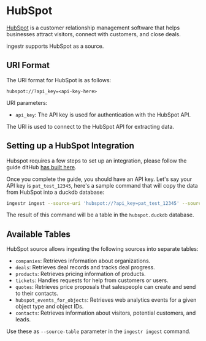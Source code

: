 # HubSpot

[HubSpot](https://www.hubspot.com/) is a customer relationship management software that helps businesses attract visitors, connect with customers, and close deals.

ingestr supports HubSpot as a source.

## URI Format

The URI format for HubSpot is as follows:

```plaintext
hubspot://?api_key=<api-key-here>
```

URI parameters:

- `api_key`: The API key is used for authentication with the HubSpot API.

The URI is used to connect to the HubSpot API for extracting data.

## Setting up a HubSpot Integration

Hubspot requires a few steps to set up an integration, please follow the guide dltHub [has built here](https://dlthub.com/docs/dlt-ecosystem/verified-sources/hubspot#setup-guide).

Once you complete the guide, you should have an API key. Let's say your API key is `pat_test_12345`, here's a sample command that will copy the data from HubSpot into a duckdb database:

```sh
ingestr ingest --source-uri 'hubspot://?api_key=pat_test_12345' --source-table 'companies' --dest-uri duckdb:///hubspot.duckdb --dest-table 'companies.data'
```

The result of this command will be a table in the `hubspot.duckdb` database.

## Available Tables

HubSpot source allows ingesting the following sources into separate tables:

- `companies`: Retrieves information about organizations.
- `deals`: Retrieves deal records and tracks deal progress.
- `products`: Retrieves pricing information of products.
- `tickets`: Handles requests for help from customers or users.
- `quotes`: Retrieves price proposals that salespeople can create and send to their contacts.
- `hubspot_events_for_objects`: Retrieves web analytics events for a given object type and object IDs.
- `contacts`: Retrieves information about visitors, potential customers, and leads.

Use these as `--source-table` parameter in the `ingestr ingest` command.
